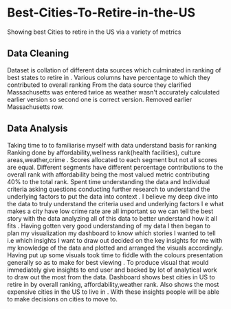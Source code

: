 # Best-Cities-To-Retire-in-the-US
Showing best Cities to retire in the US via a variety of metrics 

## Data Cleaning
 Dataset is collation of different data sources which culminated in ranking of best states to retire in .
Various columns have percentage to which they contributed to overall ranking
From the data source they clarified Massachusetts was entered twice as weather wasn't accurately calculated earlier version so second one is correct version. Removed earlier Massachusetts row.

## Data Analysis
 Taking time to to familiarise myself with data understand basis for ranking 
Ranking done by affordability,wellness rank(health facilities), culture areas,weather,crime . Scores allocated to each segment but not all scores are equal. Different segments have different percentage contributions to the overall rank with affordability being the most valued metric contributing 40% to the total rank.
Spent time understanding the data and Individual criteria asking questions conducting further research to understand the underlying factors to put the data into context . I believe my deep dive into the data to truly understand the criteria used and underlying factors I e what makes a city have low crime rate are all important so we can tell the best story with the data analyzing all of this data to better understand how it all fits . Having gotten very good understanding of my data I then began to plan my visualization my dashboard to know which stories I wanted to tell i.e which insights I want to draw out decided on the key insights for me with my knowledge of the data and plotted and  arranged the visuals accordingly. Having put up some visuals took time to fiddle with the colours presentation generally so as to make for best viewing .
To produce visual that would immediately give insights to end user and backed by lot of analytical work to draw out the most from the data. 
Dashboard shows best cities in US to retire in by overall ranking, affordability,weather rank. Also shows the most expensive cities in the US to live in .
With these insights people will be able to make decisions on cities to move to.
